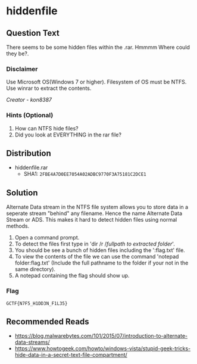 # hiddenfile

## Question Text

There seems to be some hidden files within the .rar. Hmmmm Where could they be?.

### Disclaimer
Use Microsoft OS(Windows 7 or higher).
Filesystem of OS must be NTFS.
Use winrar to extract the contents.

*Creator - kon8387*

### Hints (Optional)
1. How can NTFS hide files?
2. Did you look at EVERYTHING in the rar file?

## Distribution
- hiddenfile.rar
    - SHA1: `2FBE4A7D0EE7054A02ADBC9770F3A75181C2DCE1`


## Solution
Alternate Data stream in the NTFS file system allows you to store data in a seperate stream "behind" any filename. Hence the name Alternate Data Stream or ADS. This makes it hard to detect hidden files using normal methods.

1. Open a command prompt.
2. To detect the files first type in 'dir /r /*fullpath to extracted folder*'.
3. You should be see a bunch of hidden files including the ':flag.txt' file.
4. To view the contents of the file we can use the command 'notepad folder:flag.txt' (Include the full pathname to the folder if your not in the same directory).
5. A notepad containing the flag should show up.



### Flag
`GCTF{N7F5_H1DD3N_F1L35}`

## Recommended Reads
* https://blog.malwarebytes.com/101/2015/07/introduction-to-alternate-data-streams/
* https://www.howtogeek.com/howto/windows-vista/stupid-geek-tricks-hide-data-in-a-secret-text-file-compartment/